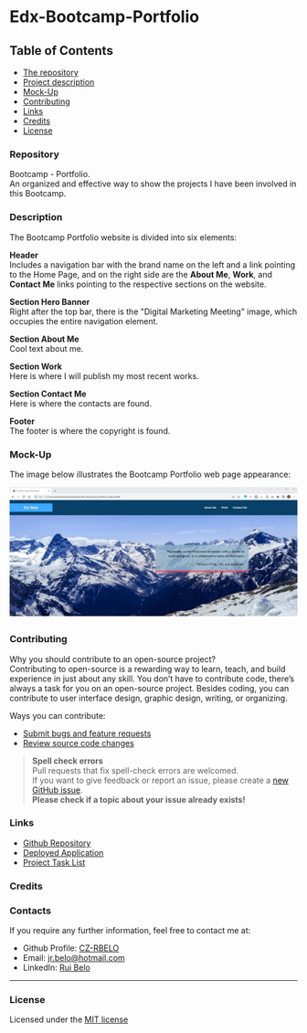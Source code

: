 # Edx-Bootcamp-Portfolio

## Table of Contents

* [The repository](#repository)
* [Project description](#description)
* [Mock-Up](#mock-Up)
* [Contributing](#contributing)
* [Links](#links)
* [Credits](#credits)
* [License](#license)

### Repository

Bootcamp - Portfolio.  
An organized and effective way to show the projects I have been involved in this Bootcamp.

### Description

The Bootcamp Portfolio website is divided into six elements:

**Header**  
Includes a navigation bar with the brand name on the left and a link pointing to the Home Page, and on the right side are the **About Me**, **Work**, and **Contact Me** links pointing to the respective sections on the website.

**Section Hero Banner**  
Right after the top bar, there is the "Digital Marketing Meeting" image, which occupies the entire navigation element.

**Section About Me**  
Cool text about me.

**Section Work**  
Here is where I will publish my most recent works.

**Section Contact Me**  
Here is where the contacts are found.

**Footer**  
The footer is where the copyright is found.

### Mock-Up

The image below illustrates the Bootcamp Portfolio web page appearance:  

![Mock up Horiseon web page](images/rbelo-portfolio-mockup.jpg)

### Contributing

Why you should contribute to an open-source project?  
Contributing to open-source is a rewarding way to learn, teach, and build experience in just about any skill.
You don’t have to contribute code, there’s always a task for you on an open-source project.
Besides coding, you can contribute to user interface design, graphic design, writing, or organizing.

Ways you can contribute:

* [Submit bugs and feature requests](https://github.com/CZ-RBelo/Edx-Bootcamp-Portfolio/issues)
* [Review source code changes](https://github.com/CZ-RBelo/Edx-Bootcamp-Portfolio/pulls)

> **Spell check errors**  
>Pull requests that fix spell-check errors are welcomed.  
>If you want to give feedback or report an issue, please create a [new GitHub issue](https://github.com/CZ-RBelo/Edx-Bootcamp-Portfolio/issues/new).  
>**Please check if a topic about your issue already exists!**

### Links

* [Github Repository](https://github.com/CZ-RBelo/Edx-Bootcamp-Portfolio.git)
* [Deployed Application](https://cz-rbelo.github.io/Edx-Bootcamp-Portfolio/)
* [Project Task List](https://github.com/CZ-RBelo/Edx-Bootcamp-Portfolio/issues/1)

### Credits



### Contacts

If you require any further information, feel free to contact me at:
 
* Github Profile: [CZ-RBELO](https://github.com/CZ-RBelo/)  
* Email: [jr.belo@hotmail.com](mailto:jr.belo@hotmail.com)
* LinkedIn: [Rui Belo](https://linkedin.com/in/ruibelo)

---
### License
Licensed under the [MIT license](/LICENSE)